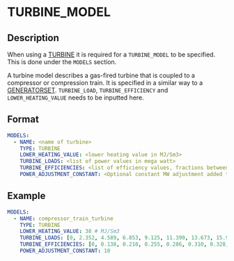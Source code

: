 # TURBINE_MODEL

## Description

When using a [TURBINE](../../modelling/setup/models/turbine_modeling) it is required for a `TURBINE_MODEL` to be specified. This is done under the `MODELS` section.

A turbine model describes a gas-fired turbine that is coupled to a compressor or compression train. It is specified in a similar way to a [GENERATORSET](GENERATORSETS.md). `TURBINE_LOAD`, `TURBINE_EFFICIENCY` and `LOWER_HEATING_VALUE` needs to be inputted here.

## Format

~~~~yaml
MODELS:
  - NAME: <name of turbine>
    TYPE: TURBINE
    LOWER_HEATING_VALUE: <lower heating value in MJ/Sm3>
    TURBINE_LOADS: <list of power values in mega watt>
    TURBINE_EFFICIENCIES: <list of efficiency values, fractions between 0 and 1 corresponding to 0-100%>
    POWER_ADJUSTMENT_CONSTANT: <Optional constant MW adjustment added to the model>
~~~~

## Example

~~~~yaml
MODELS:
  - NAME: compressor_train_turbine
    TYPE: TURBINE
    LOWER_HEATING_VALUE: 38 # MJ/Sm3
    TURBINE_LOADS: [0, 2.352, 4.589, 6.853, 9.125, 11.399, 13.673, 15.947, 18.223, 20.496, 22.767] # MW
    TURBINE_EFFICIENCIES: [0, 0.138, 0.210, 0.255, 0.286, 0.310, 0.328, 0.342, 0.353, 0.360, 0.362]
    POWER_ADJUSTMENT_CONSTANT: 10
~~~~

